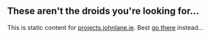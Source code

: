 ## These aren't the droids you're looking for&hellip;

This is static content for [projects.johnlane.ie](http://projects.johnlane.ie). Best [go there](http://projects.johnlane.ie) instead...
